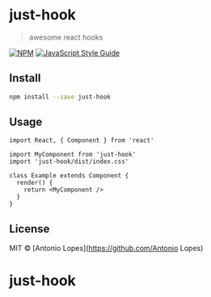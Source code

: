# just-hook

> awesome react hooks

[![NPM](https://img.shields.io/npm/v/just-hook.svg)](https://www.npmjs.com/package/just-hook) [![JavaScript Style Guide](https://img.shields.io/badge/code_style-standard-brightgreen.svg)](https://standardjs.com)

## Install

```bash
npm install --save just-hook
```

## Usage

```tsx
import React, { Component } from 'react'

import MyComponent from 'just-hook'
import 'just-hook/dist/index.css'

class Example extends Component {
  render() {
    return <MyComponent />
  }
}
```

## License

MIT © [Antonio Lopes](https://github.com/Antonio Lopes)
# just-hook
